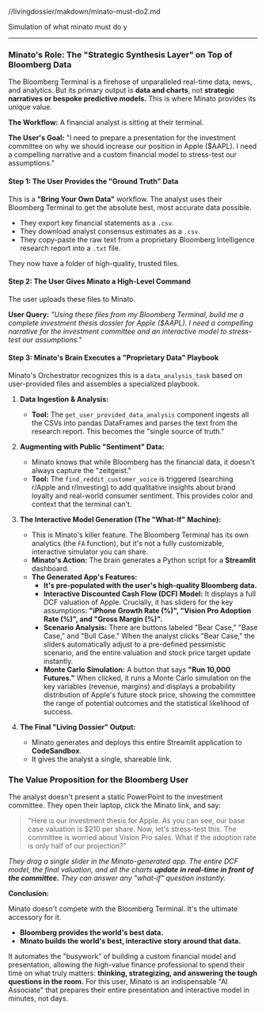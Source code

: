 //livingdossier/makdown/minato-must-do2.md

Simulation of what minato must do y

---

### **Minato's Role: The "Strategic Synthesis Layer" on Top of Bloomberg Data**

The Bloomberg Terminal is a firehose of unparalleled real-time data, news, and analytics. But its primary output is **data and charts**, not **strategic narratives or bespoke predictive models.** This is where Minato provides its unique value.

**The Workflow:** A financial analyst is sitting at their terminal.

**The User's Goal:** "I need to prepare a presentation for the investment committee on why we should increase our position in Apple ($AAPL). I need a compelling narrative and a custom financial model to stress-test our assumptions."

#### **Step 1: The User Provides the "Ground Truth" Data**

This is a **"Bring Your Own Data"** workflow. The analyst uses their Bloomberg Terminal to get the absolute best, most accurate data possible.
*   They export key financial statements as a `.csv`.
*   They download analyst consensus estimates as a `.csv`.
*   They copy-paste the raw text from a proprietary Bloomberg Intelligence research report into a `.txt` file.

They now have a folder of high-quality, trusted files.

#### **Step 2: The User Gives Minato a High-Level Command**

The user uploads these files to Minato.

**User Query:** *"Using these files from my Bloomberg Terminal, build me a complete investment thesis dossier for Apple ($AAPL). I need a compelling narrative for the investment committee and an interactive model to stress-test our assumptions."*

#### **Step 3: Minato's Brain Executes a "Proprietary Data" Playbook**

Minato's Orchestrator recognizes this is a `data_analysis_task` based on user-provided files and assembles a specialized playbook.

1.  **Data Ingestion & Analysis:**
    *   **Tool:** The `get_user_provided_data_analysis` component ingests all the CSVs into pandas DataFrames and parses the text from the research report. This becomes the "single source of truth."

2.  **Augmenting with Public "Sentiment" Data:**
    *   Minato knows that while Bloomberg has the financial data, it doesn't always capture the "zeitgeist."
    *   **Tool:** The `find_reddit_customer_voice` is triggered (searching r/Apple and r/Investing) to add qualitative insights about brand loyalty and real-world consumer sentiment. This provides color and context that the terminal can't.

3.  **The Interactive Model Generation (The "What-If" Machine):**
    *   This is Minato's killer feature. The Bloomberg Terminal has its own analytics (the `FA` function), but it's not a fully customizable, interactive simulator you can share.
    *   **Minato's Action:** The brain generates a Python script for a **Streamlit** dashboard.
    *   **The Generated App's Features:**
        *   **It's pre-populated with the user's high-quality Bloomberg data.**
        *   **Interactive Discounted Cash Flow (DCF) Model:** It displays a full DCF valuation of Apple. Crucially, it has sliders for the key assumptions: **"iPhone Growth Rate (%)", "Vision Pro Adoption Rate (%)", and "Gross Margin (%)".**
        *   **Scenario Analysis:** There are buttons labeled "Bear Case," "Base Case," and "Bull Case." When the analyst clicks "Bear Case," the sliders automatically adjust to a pre-defined pessimistic scenario, and the entire valuation and stock price target update instantly.
        *   **Monte Carlo Simulation:** A button that says **"Run 10,000 Futures."** When clicked, it runs a Monte Carlo simulation on the key variables (revenue, margins) and displays a probability distribution of Apple's future stock price, showing the committee the range of potential outcomes and the statistical likelihood of success.

4.  **The Final "Living Dossier" Output:**
    *   Minato generates and deploys this entire Streamlit application to **CodeSandbox**.
    *   It gives the analyst a single, shareable link.

### **The Value Proposition for the Bloomberg User**

The analyst doesn't present a static PowerPoint to the investment committee. They open their laptop, click the Minato link, and say:

> "Here is our investment thesis for Apple. As you can see, our base case valuation is $210 per share. Now, let's stress-test this. The committee is worried about Vision Pro sales. What if the adoption rate is only half of our projection?"

*They drag a single slider in the Minato-generated app. The entire DCF model, the final valuation, and all the charts **update in real-time in front of the committee.** They can answer any "what-if" question instantly.*

**Conclusion:**

Minato doesn't compete with the Bloomberg Terminal. It's the ultimate accessory for it.

*   **Bloomberg provides the world's best data.**
*   **Minato builds the world's best, interactive story around that data.**

It automates the "busywork" of building a custom financial model and presentation, allowing the high-value finance professional to spend their time on what truly matters: **thinking, strategizing, and answering the tough questions in the room.** For this user, Minato is an indispensable "AI Associate" that prepares their entire presentation and interactive model in minutes, not days.